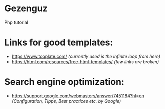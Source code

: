 # Gezenguz
Php tutorial

# Links for good templates:
- https://www.tooplate.com/ *(currently used is the infinite loop from here)*
- https://html.com/resources/free-html-templates/ *(few links are broken)*

# Search engine optimization:
- https://support.google.com/webmasters/answer/7451184?hl=en *(Configuration, Tipps, Best practices etc. by Google)*
